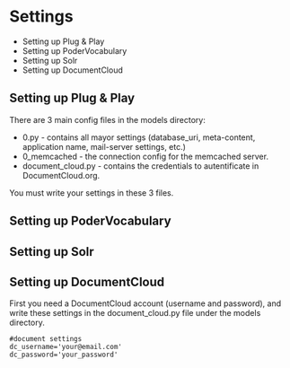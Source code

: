 Settings
=============

* Setting up Plug & Play
* Setting up PoderVocabulary
* Setting up Solr
* Setting up DocumentCloud

## Setting up Plug & Play

There are 3 main config files in the models directory:

* 0.py - contains all mayor settings (database_uri, meta-content, application name, mail-server settings, etc.)
* 0_memcached - the connection config for the memcached server.
* document_cloud.py - contains the credentials to autentificate in DocumentCloud.org.

You must write your settings in these 3 files.

## Setting up PoderVocabulary

## Setting up Solr

## Setting up DocumentCloud
First you need a DocumentCloud account (username and password), and write these settings in the document_cloud.py file under the models directory.

    #document settings
    dc_username='your@email.com'
    dc_password='your_password'



